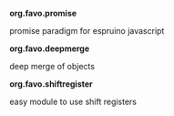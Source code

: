 **org.favo.promise**

promise paradigm for espruino javascript

**org.favo.deepmerge**

deep merge of objects

**org.favo.shiftregister**

easy module to use shift registers